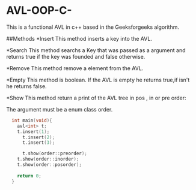 # AVL-OOP-C-
This is a functional AVL in c++ based in the Geeksforgeeks algorithm. 

##Methods
*Insert
This method inserts a key into the AVL.

*Search
This method searchs a Key that was passed as a argument and returns true if the key was founded and false otherwise.

*Remove
This method remove a element from the AVL.

*Empty
This method is boolean. If the AVL is empty he returns true,if isn't he returns false.

*Show
This method return a print of the AVL tree in pos , in or pre order:

The argument must be a enum class order.

```c++
  int main(void){
    avl<int> t;
  	t.insert(1);
	  t.insert(2);
	  t.insert(3);

	  t.show(order::preorder);
    t.show(order::inorder);
    t.show(order::posorder);
    
    return 0;
  }
```
